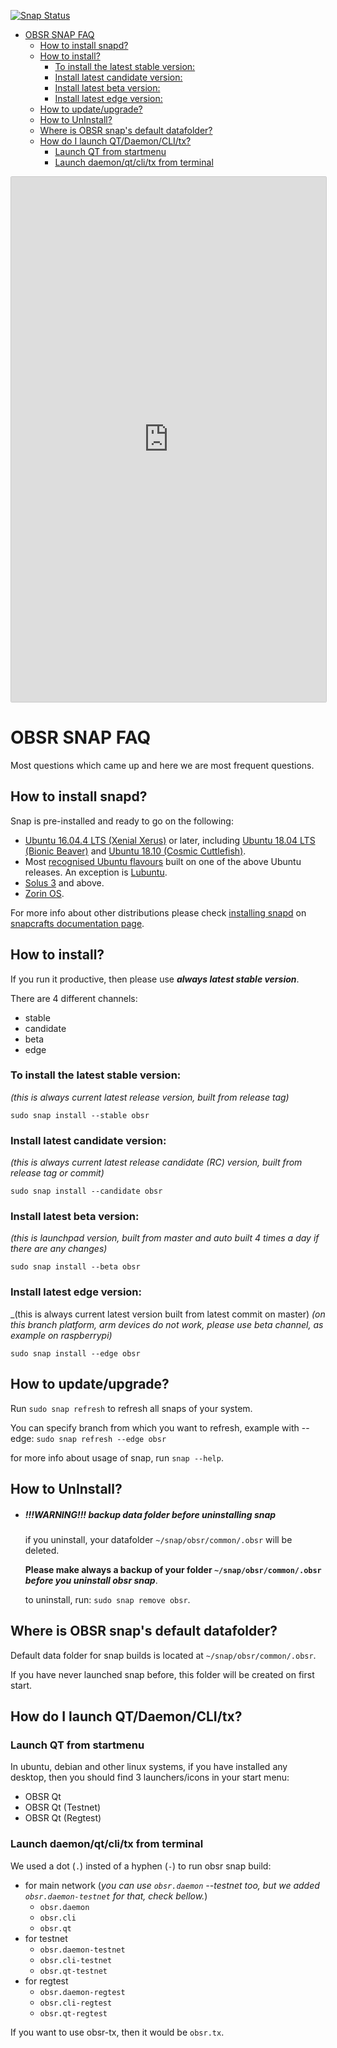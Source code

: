[![Snap Status](https://build.snapcraft.io/badge/observernet/obsr.svg)](https://build.snapcraft.io/user/observernet/obsr) 
- [OBSR SNAP FAQ](#obsr-snap-faq)
  - [How to install snapd?](#how-to-install-snapd)
  - [How to install?](#how-to-install)
    - [To install the latest stable version:](#to-install-the-latest-stable-version)
    - [Install latest candidate version:](#install-latest-candidate-version)
    - [Install latest beta version:](#install-latest-beta-version)
    - [Install latest edge version:](#install-latest-edge-version)
  - [How to update/upgrade?](#how-to-updateupgrade)
  - [How to UnInstall?](#how-to-uninstall)
  - [Where is OBSR snap's default datafolder?](#where-is-obsr-snaps-default-datafolder)
  - [How do I launch QT/Daemon/CLI/tx?](#how-do-i-launch-qtdaemonclitx)
    - [Launch QT from startmenu](#launch-qt-from-startmenu)
    - [Launch daemon/qt/cli/tx from terminal](#launch-daemonqtclitx-from-terminal)

<iframe src="https://snapcraft.io/obsr/embedded?button=black&channels=true&summary=true&screenshot=true" frameborder="0" width="100%" height="840px" style="border: 1px solid #CCC; border-radius: 2px;"></iframe>

# OBSR SNAP FAQ

Most questions which came up and here we are most frequent questions.

## How to install snapd?

Snap is pre-installed and ready to go on the following:

- [Ubuntu 16.04.4 LTS (Xenial Xerus)](https://www.ubuntu.com/) or later, including [Ubuntu 18.04 LTS (Bionic Beaver)](https://www.ubuntu.com/desktop/features) and [Ubuntu 18.10 (Cosmic Cuttlefish)](https://wiki.ubuntu.com/CosmicCuttlefish/ReleaseNotes).
- Most [recognised Ubuntu flavours](https://wiki.ubuntu.com/DerivativeTeam/Derivatives) built on one of the above Ubuntu releases. An exception is [Lubuntu](https://docs.snapcraft.io/t/installing-snap-on-lubuntu/9965).
- [Solus 3](https://getsol.us/home/) and above.
- [Zorin OS](https://zorinos.com/).

For more info about other distributions please check [installing snapd](https://docs.snapcraft.io/installing-snapd/6735) on [snapcrafts documentation page](https://docs.snapcraft.io/).

## How to install?

If you run it productive, then please use ***always latest stable version***.

There are 4 different channels:
- stable
- candidate
- beta
- edge

### To install the latest stable version:
  _(this is always current latest release version, built from release tag)_

  `sudo snap install --stable obsr`

### Install latest candidate version:
  _(this is always current latest release candidate (RC) version, built from release tag or commit)_

  `sudo snap install --candidate obsr`

### Install latest beta version:
  _(this is launchpad version, built from master and auto built 4 times a day if there are any changes)_

  `sudo snap install --beta obsr`

### Install latest edge version:
  _(this is always current latest version built from latest commit on master)
  _(on this branch platform, arm devices do not work, please use beta channel, as example on raspberrypi)_

  `sudo snap install --edge obsr`

## How to update/upgrade?

Run `sudo snap refresh` to refresh all snaps of your system.

You can specify branch from which you want to refresh, example with --edge: `sudo snap refresh --edge obsr` 

for more info about usage of snap, run `snap --help`.

## How to UnInstall?

- ##### !!!WARNING!!! backup data folder before uninstalling snap
  if you uninstall, your datafolder `~/snap/obsr/common/.obsr` will be deleted.

  **Please make always a backup of your folder `~/snap/obsr/common/.obsr`** ***before you uninstall obsr snap***.

  to uninstall, run: `sudo snap remove obsr`.

## Where is OBSR snap's default datafolder?

Default data folder for snap builds is located at `~/snap/obsr/common/.obsr`.

If you have never launched snap before, this folder will be created on first start.

## How do I launch QT/Daemon/CLI/tx?

### Launch QT from startmenu

In ubuntu, debian and other linux systems, if you have installed any desktop, then you should find 3 launchers/icons in your start menu:

- OBSR Qt
- OBSR Qt (Testnet)
- OBSR Qt (Regtest)

### Launch daemon/qt/cli/tx from terminal

We used a dot (`.`) insted of a hyphen (`-`) to run obsr snap build:

- for main network (_you can use `obsr.daemon` --testnet too, but we added `obsr.daemon-testnet` for that, check bellow._)
  - `obsr.daemon`
  - `obsr.cli`
  - `obsr.qt`
- for testnet
  - `obsr.daemon-testnet`
  - `obsr.cli-testnet`
  - `obsr.qt-testnet`
- for regtest
  - `obsr.daemon-regtest`
  - `obsr.cli-regtest`
  - `obsr.qt-regtest`

If you want to use obsr-tx, then it would be `obsr.tx`.
